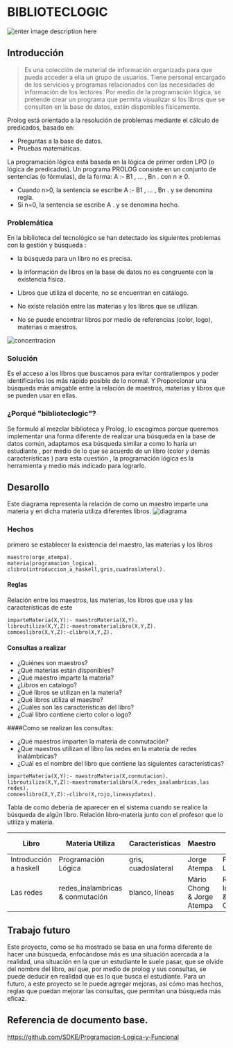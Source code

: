 # BIBLIOTECLOGIC
![enter image description here](https://lh3.googleusercontent.com/WWmZYN0Nj4SVgCeyMjdl4HlZ-4dwoN7YKy7ZuM30BN2usn_D9DHnp05_STjtUm7gcVRq0fQf=s250 "libros.jpg")

## Introducción
> Es una colección de material de información organizada para que pueda acceder a ella un grupo de usuarios. Tiene personal encargado de los servicios y programas relacionados con las necesidades de información de los lectores.
>Por medio de la programación lógica, se pretende crear un programa que permita visualizar si los libros que se consulten en la base de datos, estén disponibles físicamente.

Prolog está orientado a la resolución de problemas mediante el cálculo de predicados, basado en:

* Preguntas a la base de datos.
* Pruebas matemáticas.

La programación lógica está basada en la lógica de primer orden LPO (o lógica de predicados). Un programa PROLOG consiste en un conjunto de sentencias (o fórmulas), de la forma: A :- B1 , ... , Bn . con n ≥ 0.

* Cuando n>0, la sentencia se escribe A :- B1 , ... , Bn . y se denomina regla.
* Si n=0, la sentencia se escribe A . y se denomina hecho.

### Problemática
En la biblioteca del tecnológico se han detectado los siguientes problemas con la gestión y búsqueda :

- la búsqueda para un libro no es precisa.

- la información de libros en la base de datos no es congruente con la existencia física.

- Libros que utiliza el docente, no se encuentran en catálogo.

- No existe relación entre las materias y los libros que se utilizan.

- No se puede encontrar libros por medio de referencias (color, logo), materias o maestros.

![concentracion](https://github.com/simmarin/Biblioteca-Prolog/blob/master/ImagenLibro/busqueda.jpg?raw=true")

### Solución
Es el acceso a los libros que buscamos para evitar contratiempos y poder identificarlos los más rápido posible de lo normal. Y Proporcionar una búsqueda más amigable entre la relación de maestros, materias y libros que se pueden usar en ellas.

### ¿Porqué "biblioteclogic"?
Se formuló al mezclar biblioteca y Prolog, lo escogimos porque queremos implementar una forma diferente de realizar una búsqueda en la base de datos común, adaptamos esa búsqueda similar a como lo haría un estudiante , por medio de lo que se acuerdo de un libro (color y demás características  ) para esta cuestión , la programación lógica es la herramienta y medio más  indicado para lograrlo.

## Desarollo
Este diagrama representa la relación de como un maestro imparte una materia y en dicha materia utiliza diferentes libros.
![diagrama](https://lh3.googleusercontent.com/DaLSMcWUWfohdlkENQyPrtyCpahjvPSmcd8FlJww1nqAgFztLl-1WPO_xlbKFflOFhG_-qSx=s500 "diagrama prolog.png")
### Hechos
primero se establecer la existencia del maestro, las materias y los libros
~~~
maestro(orge_atempa). 
materia(programacion_logica). 
clibro(introduccion_a_haskell,gris,cuadroslateral). 
~~~

#### Reglas
Relación entre los maestros, las materias, los libros que usa y las características de este
~~~
imparteMateria(X,Y):- maestroMateria(X,Y). 
libroutiliza(X,Y,Z):-maestromaterialibro(X,Y,Z). 
comoeslibro(X,Y,Z):-clibro(X,Y,Z). 
~~~
#### Consultas a realizar
* ¿Quiénes son maestros? 
* ¿Qué materias están disponibles? 
* ¿Qué maestro imparte la materia? 
* ¿Libros en catalogo? 
* ¿Qué libros se utilizan en la materia? 
* ¿Qué libros utiliza el maestro? 
* ¿Cuáles son las características del libro? 
* ¿Cuál libro contiene cierto color o logo? 


####Como se realizan las consultas:

* ¿Qué maestros imparten la materia de conmutación?
* ¿Que maestros utilizan el libro las redes en la materia de redes inalámbricas?
* ¿Cuál es el nombre del libro que contiene las siguientes características?


~~~
imparteMateria(X,Y):- maestroMateria(X,conmutacion). 
libroutiliza(X,Y,Z):-maestromaterialibro(X,redes_inalambricas,las redes). 
comoeslibro(X,Y,Z):-clibro(X,rojo,lineasydatos). 
~~~

Tabla de como debería de aparecer en el sistema cuando se realice la búsqueda de algún libro. Relación libro-materia junto con el profesor que lo utiliza y materia.

| Libro| Materia Utiliza | Características |Maestro | Maestro Materia |
| ---------- | ---------- | ---------- | ---------- |---------- |
| Introducción a haskell   | Programación Lógica   |gris, cuadoslateral|Jorge Atempa|Programación Lógica|
| Las redes   | redes_inalambricas & conmutación  |blanco, líneas|Mário Chong & Jorge Atempa|Redes Inalambricas & Conmutación|

  
## Trabajo futuro

Este proyecto, como se ha mostrado se basa en una forma diferente de hacer una búsqueda, enfocándose más es una situación acercada a la realidad, una situación en la que un estudiante le suele pasar, que se olvide del nombre del libro, así que, por medio de prolog y sus consultas, se puede deducir en realidad que es lo que busca el estudiante.
Para un futuro, a este proyecto se le puede agregar mejoras, así cómo mas hechos, reglas que puedan mejorar las consultas, que permitan una búsqueda más eficaz.

## Referencia de documento base.
https://github.com/SDKE/Programacion-Logica-y-Funcional